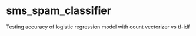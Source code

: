 # sms_spam_classifier
Testing accuracy of logistic regression model with count vectorizer vs tf-idf

